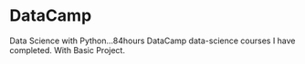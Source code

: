 # DataCamp
Data Science with Python...84hours
DataCamp data-science courses I have completed.
With Basic Project.
